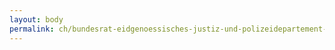 ```yaml
---
layout: body
permalink: ch/bundesrat-eidgenoessisches-justiz-und-polizeidepartement-bundesamt-fuer-migration-direktion-asyl-und-rueckkehr-zentrale-verfahren-und-rueckkehr-region-asien/
---
```


